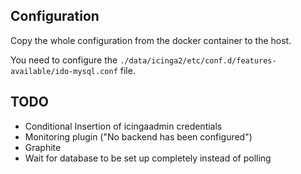## Configuration
Copy the whole configuration from the docker container to the host.

You need to configure the `./data/icinga2/etc/conf.d/features-available/ido-mysql.conf` file.

## TODO
- Conditional Insertion of icingaadmin credentials
- Monitoring plugin ("No backend has been configured")
- Graphite
- Wait for database to be set up completely instead of polling
